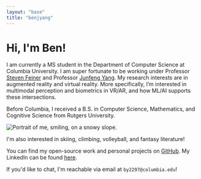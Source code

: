 ```yaml
---
layout: "base"
title: "benjyang"
---
```


# Hi, I'm Ben!

I am currently a MS student in the Department of Computer Science at Columbia University. I am super fortunate to be working under Professor [Steven Feiner](http://www.cs.columbia.edu/~feiner/) and Professor [Junfeng Yang](http://www.cs.columbia.edu/~junfeng/). My research interests are in augmented reality and virtual reality. More specifically, I’m interested in multimodal perception and biometrics in VR/AR, and how ML/AI supports these intersections.

Before Columbia, I received a B.S. in Computer Science, Mathematics, and Cognitive Science from Rutgers University.

![Portrait of me, smiling, on a snowy slope.](/img/profpic-small.png)

I'm also interested in skiing, climbing, volleyball, and fantasy literature!

You can find my open-source work and personal projects on [GitHub](https://github.com/benplus1). My LinkedIn can be found [here](https://www.linkedin.com/in/bentyang/).

If you'd like to chat, I'm reachable via email at `by2297@columbia.edu`!
